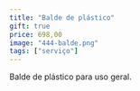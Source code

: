 ```yaml
---
title: "Balde de plástico"
gift: true
price: 698,00
image: "444-balde.png"
tags: ["serviço"]
---
```


Balde de plástico para uso geral.
